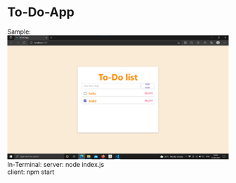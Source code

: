 # To-Do-App
Sample: ![alt text](https://github.com/SS-Ace/To-Do-App/blob/main/Screenshot%202021-09-13%20040650.png)
In-Terminal: server: node index.js </br>
             client: npm start
